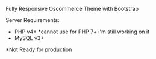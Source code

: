 Fully Responsive Oscommerce Theme with Bootstrap

Server Requirements:
- PHP v4+ *cannot use for PHP 7+ i'm still working on it
- MySQL v3+

*Not Ready for production
